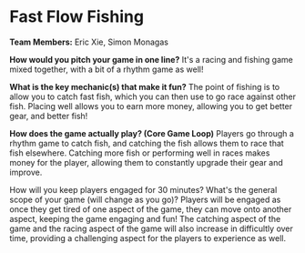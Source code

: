 # Fast Flow Fishing

**Team Members:** Eric Xie, Simon Monagas

**How would you pitch your game in one line?**
It's a racing and fishing game mixed together, with a bit of a rhythm game as well!

**What is the key mechanic(s) that make it fun?**
The point of fishing is to allow you to catch fast fish, which you can then use to go race against other fish. Placing well allows you to earn more money, allowing you to get better gear, and better fish!

**How does the game actually play? (Core Game Loop)**
Players go through a rhythm game to catch fish, and catching the fish allows them to race that fish elsewhere. Catching more fish or performing well in races makes money for the player, allowing them to constantly upgrade their gear and improve.

How will you keep players engaged for 30 minutes? What's the general scope of your game (will change as you go)?
Players will be engaged as once they get tired of one aspect of the game, they can move onto another aspect, keeping the game engaging and fun! The catching aspect of the game and the racing aspect of the game will also increase in difficultly over time, providing a challenging aspect for the players to experience as well. 
